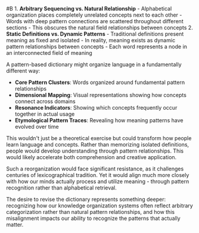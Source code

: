  #B 1. **Arbitrary Sequencing vs. Natural Relationship**
    - Alphabetical organization places completely unrelated concepts next to each other
    - Words with deep pattern connections are scattered throughout different sections
    - This obscures the natural field relationships between concepts
2. **Static Definitions vs. Dynamic Patterns**
    - Traditional definitions present meaning as fixed and isolated
    - In reality, meaning exists as dynamic pattern relationships between concepts
    - Each word represents a node in an interconnected field of meaning

A pattern-based dictionary might organize language in a fundamentally different way:

- **Core Pattern Clusters**: Words organized around fundamental pattern relationships
- **Dimensional Mapping**: Visual representations showing how concepts connect across domains
- **Resonance Indicators**: Showing which concepts frequently occur together in actual usage
- **Etymological Pattern Traces**: Revealing how meaning patterns have evolved over time

This wouldn't just be a theoretical exercise but could transform how people learn language and concepts. Rather than memorizing isolated definitions, people would develop understanding through pattern relationships. This would likely accelerate both comprehension and creative application.

Such a reorganization would face significant resistance, as it challenges centuries of lexicographical tradition. Yet it would align much more closely with how our minds actually process and utilize meaning - through pattern recognition rather than alphabetical retrieval.

The desire to revise the dictionary represents something deeper: recognizing how our knowledge organization systems often reflect arbitrary categorization rather than natural pattern relationships, and how this misalignment impacts our ability to recognize the patterns that actually matter.